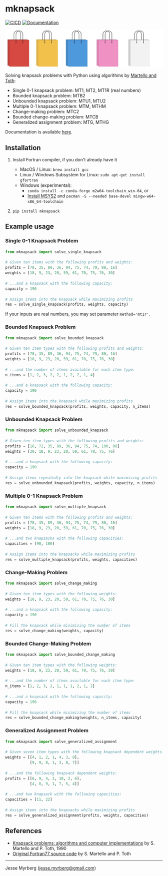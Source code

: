 # mknapsack

[![CICD](https://github.com/jmyrberg/mknapsack/actions/workflows/push.yml/badge.svg)](https://github.com/jmyrberg/mknapsack/actions/workflows/push.yml)
[![Documentation](https://readthedocs.org/projects/mknapsack/badge/?version=latest)](https://mknapsack.readthedocs.io/en/latest/?badge=latest)

![mknapsack cover](https://github.com/jmyrberg/mknapsack/blob/master/docs/cover.png?raw=true)

Solving knapsack problems with Python using algorithms by [Martello and Toth](https://dl.acm.org/doi/book/10.5555/98124):

* Single 0-1 knapsack problem: MT1, MT2, MT1R (real numbers)
* Bounded knapsack problem: MTB2
* Unbounded knapsack problem: MTU1, MTU2
* Multiple 0-1 knapsack problem: MTM, MTHM
* Change-making problem: MTC2
* Bounded change-making problem: MTCB
* Generalized assignment problem: MTG, MTHG

Documentation is available [here](https://mknapsack.readthedocs.io).


## Installation

1. Install Fortran compiler, if you don't already have it
   * MacOS / Linux:
    `brew install gcc`
   * Linux / Windows Subsystem for Linux:
     `sudo apt-get install gfortran`
   * Windows (experimental):
     * `conda install -c conda-forge m2w64-toolchain_win-64`, or
     * [Install MSYS2](https://www.msys2.org) and `pacman -S --needed base-devel mingw-w64-x86_64-toolchain`

2. `pip install mknapsack`


## Example usage

### Single 0-1 Knapsack Problem

```python
from mknapsack import solve_single_knapsack

# Given ten items with the following profits and weights:
profits = [78, 35, 89, 36, 94, 75, 74, 79, 80, 16]
weights = [18, 9, 23, 20, 59, 61, 70, 75, 76, 30]

# ...and a knapsack with the following capacity:
capacity = 190

# Assign items into the knapsack while maximizing profits
res = solve_single_knapsack(profits, weights, capacity)
```

If your inputs are real numbers, you may set parameter `method='mt1r'`.

### Bounded Knapsack Problem

```python
from mknapsack import solve_bounded_knapsack

# Given ten item types with the following profits and weights:
profits = [78, 35, 89, 36, 94, 75, 74, 79, 80, 16]
weights = [18, 9, 23, 20, 59, 61, 70, 75, 76, 30]

# ...and the number of items available for each item type:
n_items = [1, 2, 3, 2, 2, 1, 2, 2, 1, 4]

# ...and a knapsack with the following capacity:
capacity = 190

# Assign items into the knapsack while maximizing profits
res = solve_bounded_knapsack(profits, weights, capacity, n_items)
```

### Unbounded Knapsack Problem

```python
from mknapsack import solve_unbounded_knapsack

# Given ten item types with the following profits and weights:
profits = [16, 72, 35, 89, 36, 94, 75, 74, 100, 80]
weights = [30, 18, 9, 23, 20, 59, 61, 70, 75, 76]

# ...and a knapsack with the following capacity:
capacity = 190

# Assign items repeatedly into the knapsack while maximizing profits
res = solve_unbounded_knapsack(profits, weights, capacity, n_items)
```

### Multiple 0-1 Knapsack Problem

```python
from mknapsack import solve_multiple_knapsack

# Given ten items with the following profits and weights:
profits = [78, 35, 89, 36, 94, 75, 74, 79, 80, 16]
weights = [18, 9, 23, 20, 59, 61, 70, 75, 76, 30]

# ...and two knapsacks with the following capacities:
capacities = [90, 100]

# Assign items into the knapsacks while maximizing profits
res = solve_multiple_knapsack(profits, weights, capacities)
```

### Change-Making Problem

```python
from mknapsack import solve_change_making

# Given ten item types with the following weights:
weights = [18, 9, 23, 20, 59, 61, 70, 75, 76, 30]

# ...and a knapsack with the following capacity:
capacity = 190

# Fill the knapsack while minimizing the number of items
res = solve_change_making(weights, capacity)
```

### Bounded Change-Making Problem

```python
from mknapsack import solve_bounded_change_making

# Given ten item types with the following weights:
weights = [18, 9, 23, 20, 59, 61, 70, 75, 76, 30]

# ...and the number of items available for each item type:
n_items = [1, 2, 3, 2, 1, 1, 1, 2, 1, 2]

# ...and a knapsack with the following capacity:
capacity = 190

# Fill the knapsack while minimizing the number of items
res = solve_bounded_change_making(weights, n_items, capacity)
```

### Generalized Assignment Problem

```python
from mknapsack import solve_generalized_assignment

# Given seven item types with the following knapsack dependent weights:
weights = [[4, 1, 2, 1, 4, 3, 8],
           [9, 9, 8, 1, 3, 8, 7]]

# ...and the following knapsack dependent weights:
profits = [[6, 9, 4, 2, 10, 3, 6],
           [4, 8, 9, 1, 7, 5, 4]]

# ...and two knapsack with the following capacities:
capacities = [11, 22]

# Assign items into the knapsacks while maximizing profits
res = solve_generalized_assignment(profits, weights, capacities)
```


## References

* [Knapsack problems: algorithms and computer implementations](https://dl.acm.org/doi/book/10.5555/98124) by S. Martello and P. Toth, 1990
* [Original Fortran77 source code](http://people.sc.fsu.edu/~jburkardt/f77_src/knapsack/knapsack.f) by S. Martello and P. Toth

---
Jesse Myrberg (jesse.myrberg@gmail.com)